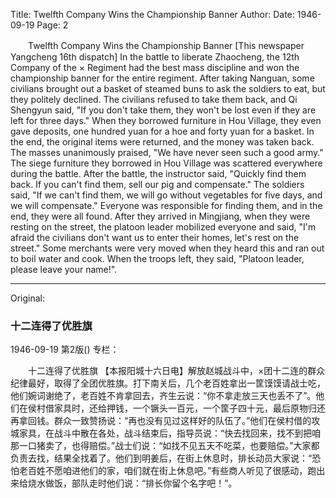Title: Twelfth Company Wins the Championship Banner
Author:
Date: 1946-09-19
Page: 2

　　Twelfth Company Wins the Championship Banner
    [This newspaper Yangcheng 16th dispatch] In the battle to liberate Zhaocheng, the 12th Company of the × Regiment had the best mass discipline and won the championship banner for the entire regiment. After taking Nanguan, some civilians brought out a basket of steamed buns to ask the soldiers to eat, but they politely declined. The civilians refused to take them back, and Qi Shengyun said, "If you don't take them, they won't be lost even if they are left for three days." When they borrowed furniture in Hou Village, they even gave deposits, one hundred yuan for a hoe and forty yuan for a basket. In the end, the original items were returned, and the money was taken back. The masses unanimously praised, "We have never seen such a good army." The siege furniture they borrowed in Hou Village was scattered everywhere during the battle. After the battle, the instructor said, "Quickly find them back. If you can't find them, sell our pig and compensate." The soldiers said, "If we can't find them, we will go without vegetables for five days, and we will compensate." Everyone was responsible for finding them, and in the end, they were all found. After they arrived in Mingjiang, when they were resting on the street, the platoon leader mobilized everyone and said, "I'm afraid the civilians don't want us to enter their homes, let's rest on the street." Some merchants were very moved when they heard this and ran out to boil water and cook. When the troops left, they said, "Platoon leader, please leave your name!".



<hr /> 

Original: 


### 十二连得了优胜旗

1946-09-19
第2版()
专栏：

　　十二连得了优胜旗
    【本报阳城十六日电】解放赵城战斗中，×团十二连的群众纪律最好，取得了全团优胜旗。打下南关后，几个老百姓拿出一筐馍馍请战士吃，他们婉词谢绝了，老百姓不肯拿回去，齐生云说：“你不拿走放三天也丢不了”。他们在侯村借家具时，还给押钱，一个镢头一百元，一个筐子四十元，最后原物归还再拿回钱。群众一致赞扬说：“再也没有见过这样好的队伍了。”他们在侯村借的攻城家具，在战斗中散在各处，战斗结束后，指导员说：“快去找回来，找不到把咱那一口猪卖了，也得赔偿。”战士们说：“如找不见五天不吃菜，也要赔偿。”大家都负责去找，结果全找着了。他们到明姜后，在街上休息时，排长动员大家说：“恐怕老百姓不愿咱进他们的家，咱们就在街上休息吧。”有些商人听见了很感动，跑出来给烧水做饭，部队走时他们说：“排长你留个名字吧！”。
